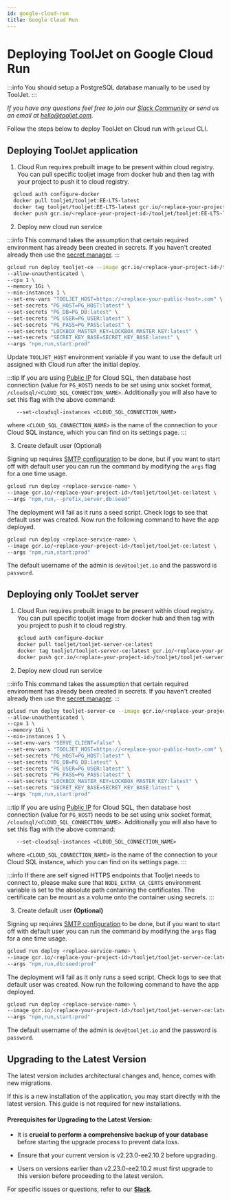 ```yaml
---
id: google-cloud-run
title: Google Cloud Run
---
```


# Deploying ToolJet on Google Cloud Run

:::info
You should setup a PostgreSQL database manually to be used by ToolJet.
:::

*If you have any questions feel free to join our [Slack Community](https://tooljet.com/slack) or send us an email at hello@tooljet.com.*

Follow the steps below to deploy ToolJet on Cloud run with `gcloud` CLI.

## Deploying ToolJet application

1. Cloud Run requires prebuilt image to be present within cloud registry. You can pull specific tooljet image from docker hub and then tag with your project to push it to cloud registry.

```bash
  gcloud auth configure-docker
  docker pull tooljet/tooljet:EE-LTS-latest
  docker tag tooljet/tooljet:EE-LTS-latest gcr.io/<replace-your-project-id>/tooljet/tooljet:EE-LTS-latest
  docker push gcr.io/<replace-your-project-id>/tooljet/tooljet:EE-LTS-latest
```

2. Deploy new cloud run service

:::info
This command takes the assumption that certain required environment has already been created in secrets. If you haven't created already then use the [secret manager](https://console.cloud.google.com/security/secret-manager).
:::

   ```bash
   gcloud run deploy tooljet-ce --image gcr.io/<replace-your-project-id>/tooljet/tooljet-ce:latest  \
   --allow-unauthenticated \
   --cpu 1 \
   --memory 1Gi \
   --min-instances 1 \
   --set-env-vars "TOOLJET_HOST=https://<replace-your-public-host>.com" \
   --set-secrets "PG_HOST=PG_HOST:latest" \
   --set-secrets "PG_DB=PG_DB:latest" \
   --set-secrets "PG_USER=PG_USER:latest" \
   --set-secrets "PG_PASS=PG_PASS:latest" \
   --set-secrets "LOCKBOX_MASTER_KEY=LOCKBOX_MASTER_KEY:latest" \
   --set-secrets "SECRET_KEY_BASE=SECRET_KEY_BASE:latest" \
   --args "npm,run,start:prod"
   ```

Update `TOOLJET_HOST` environment variable if you want to use the default url assigned with Cloud run after the initial deploy.


:::tip
If you are using [Public IP](https://cloud.google.com/sql/docs/mysql/connect-run) for Cloud SQL, then database host connection (value for `PG_HOST`) needs to be set using unix socket format, `/cloudsql/<CLOUD_SQL_CONNECTION_NAME>`. Additionally you will also have to set this flag with the above command:
```
   --set-cloudsql-instances <CLOUD_SQL_CONNECTION_NAME> 
```
where `<CLOUD_SQL_CONNECTION_NAME>` is the name of the connection to your Cloud SQL instance, which you can find on its settings page. 
:::

3. Create default user (Optional)

Signing up requires [SMTP configuration](https://docs.tooljet.com/docs/setup/env-vars#smtp-configuration--optional-) to be done, but if you want to start off with default user you can run the command by modifying the `args` flag for a one time usage.

   ```bash
   gcloud run deploy <replace-service-name> \
   --image gcr.io/<replace-your-project-id>/tooljet/tooljet-ce:latest \
   --args "npm,run,--prefix,server,db:seed"
   ```

The deployment will fail as it runs a seed script. Check logs to see that default user was created. Now run the following command to have the app deployed.

   ```bash
   gcloud run deploy <replace-service-name> \
   --image gcr.io/<replace-your-project-id>/tooljet/tooljet-ce:latest \
   --args "npm,run,start:prod"
   ```

The default username of the admin is `dev@tooljet.io` and the password is `password`.

## Deploying only ToolJet server

1. Cloud Run requires prebuilt image to be present within cloud registry. You can pull specific tooljet image from docker hub and then tag with you project to push it to cloud registry.

   ```bash
   gcloud auth configure-docker
   docker pull tooljet/tooljet-server-ce:latest
   docker tag tooljet/tooljet-server-ce:latest gcr.io/<replace-your-project-id>/tooljet/tooljet-server-ce:latest
   docker push gcr.io/<replace-your-project-id>/tooljet/tooljet-server-ce:latest
   ```

2. Deploy new cloud run service

:::info
This command takes the assumption that certain required environment has already been created in secrets. If you haven't created already then use the [secret manager](https://console.cloud.google.com/security/secret-manager).
:::

   ```bash
   gcloud run deploy tooljet-server-ce --image gcr.io/<replace-your-project-id>/tooljet/tooljet-server-ce:latest  \
   --allow-unauthenticated \
   --cpu 1 \
   --memory 1Gi \
   --min-instances 1 \
   --set-env-vars "SERVE_CLIENT=false" \
   --set-env-vars "TOOLJET_HOST=https://<replace-your-public-host>.com" \
   --set-secrets "PG_HOST=PG_HOST:latest" \
   --set-secrets "PG_DB=PG_DB:latest" \
   --set-secrets "PG_USER=PG_USER:latest" \
   --set-secrets "PG_PASS=PG_PASS:latest" \
   --set-secrets "LOCKBOX_MASTER_KEY=LOCKBOX_MASTER_KEY:latest" \
   --set-secrets "SECRET_KEY_BASE=SECRET_KEY_BASE:latest" \
   --args "npm,run,start:prod"
   ```

:::tip
If you are using [Public IP](https://cloud.google.com/sql/docs/mysql/connect-run) for Cloud SQL, then database host connection (value for `PG_HOST`) needs to be set using unix socket format, `/cloudsql/<CLOUD_SQL_CONNECTION_NAME>`. Additionally you will also have to set this flag with the above command:
```
   --set-cloudsql-instances <CLOUD_SQL_CONNECTION_NAME> 
```
where `<CLOUD_SQL_CONNECTION_NAME>` is the name of the connection to your Cloud SQL instance, which you can find on its settings page. 
:::

:::info
  If there are self signed HTTPS endpoints that Tooljet needs to connect to, please make sure that `NODE_EXTRA_CA_CERTS` environment variable is set to the absolute path containing the certificates. The certificate can be mount as a volume onto the container using secrets.
:::

3. Create default user **(Optional)**

Signing up requires [SMTP configuration](https://docs.tooljet.com/docs/setup/env-vars#smtp-configuration--optional-) to be done, but if you want to start off with default user you can run the command by modifying the `args` flag for a one time usage.

   ```bash
   gcloud run deploy <replace-service-name> \
   --image gcr.io/<replace-your-project-id>/tooljet/tooljet-server-ce:latest \
   --args "npm,run,db:seed:prod"
   ```

The deployment will fail as it only runs a seed script. Check logs to see that default user was created. Now run the following command to have the app deployed.

   ```bash
   gcloud run deploy <replace-service-name> \
   --image gcr.io/<replace-your-project-id>/tooljet/tooljet-server-ce:latest \
   --args "npm,run,start:prod"
   ```

The default username of the admin is `dev@tooljet.io` and the password is `password`.

## Upgrading to the Latest Version

The latest version includes architectural changes and, hence, comes with new migrations.

If this is a new installation of the application, you may start directly with the latest version. This guide is not required for new installations.

#### Prerequisites for Upgrading to the Latest Version:

- It is **crucial to perform a comprehensive backup of your database** before starting the upgrade process to prevent data loss.

- Ensure that your current version is v2.23.0-ee2.10.2 before upgrading. 

- Users on versions earlier than v2.23.0-ee2.10.2 must first upgrade to this version before proceeding to the latest version.

For specific issues or questions, refer to our **[Slack](https://tooljet.slack.com/join/shared_invite/zt-25438diev-mJ6LIZpJevG0LXCEcL0NhQ#)**.